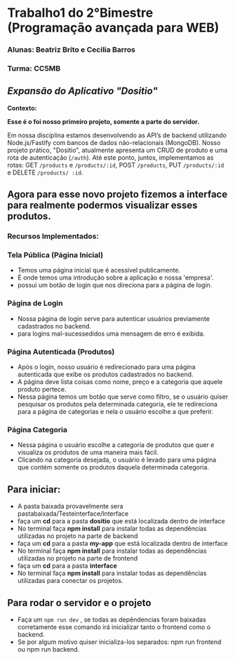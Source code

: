 # Trabalho1 do 2°Bimestre (Programação avançada para WEB)

### Alunas: Beatriz Brito e Cecilia Barros 
### Turma: CC5MB

## _Expansão do Aplicativo "Dositio"_


**Contexto:**

**Esse é o foi nosso primeiro projeto, somente a parte do servidor.**

Em nossa disciplina estamos desenvolvendo as API’s de backend utilizando Node.js/Fastify
com bancos de dados não-relacionais (MongoDB). Nosso projeto prático, "Dositio",
atualmente apresenta um CRUD de produto e uma rota de autenticação (`/auth`). Até este
ponto, juntos, implementamos as rotas: GET `/products` e `/products/:id`, POST `/products`,
PUT `/products/:id` e DELETE `/products/ :id`. 

## **Agora para esse novo projeto fizemos a interface para realmente podermos visualizar esses produtos.**

### **Recursos Implementados:**

### Tela Pública (Página Inicial)

- Temos uma página inicial que é acessível publicamente.
- É onde temos uma introdução sobre a aplicação e nossa 'empresa'.
- possui um botão de login que nos direciona para a página de login.

### Página de Login

- Nossa página de login serve para autenticar usuários previamente cadastrados no backend.
- para logins mal-sucessedidos uma mensagem de erro é exibida.

### Página Autenticada (Produtos)

- Após o login, nosso usuário é redirecionado para uma página autenticada que exibe os produtos cadastrados no backend.
- A página deve lista coisas como nome, preço e a categoria que aquele produto pertece.
- Nessa página temos um botão que serve como filtro, se o usuário quiser pesquisar os produtos pela determinada categoria, ele te redireciona para a página de categorias e nela o usuário escolhe a que preferir.

### Página Categoria

- Nessa página o usuário escolhe a categoria de produtos que quer e visualiza os produtos de uma maneira mais fácil.
- Clicando na categoria desejada, o usuário é levado para uma página que contém somente os produtos daquela determinada categoria.

## Para iniciar:
- A pasta baixada provavelmente sera pastabaixada/Testeinterface/Interface
- faça um **cd** para a pasta **dositio** que está localizada dentro de interface
- No terminal faça **npm install** para instalar todas as dependências utilizadas no projeto na parte de backend
- faça um **cd** para a pasta **my-app** que está localizada dentro de interface
- No terminal faça **npm install** para instalar todas as dependências utilizadas no projeto na parte de frontend
- faça um **cd** para a pasta **interface**
- No terminal faça **npm install** para instalar todas as dependências utilizadas para conectar os projetos.

## Para rodar o servidor e o projeto
- Faça um `npm run dev` , se todas as depêndencias foram baixadas corretamente esse comando irá inicializar tanto o frontend como o backend.
- Se por algum motivo quiser inicializa-los separados: npm run frontend ou npm run backend.
  
  

